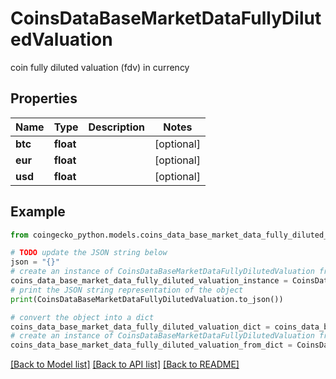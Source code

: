 # CoinsDataBaseMarketDataFullyDilutedValuation

coin fully diluted valuation (fdv) in currency

## Properties

Name | Type | Description | Notes
------------ | ------------- | ------------- | -------------
**btc** | **float** |  | [optional] 
**eur** | **float** |  | [optional] 
**usd** | **float** |  | [optional] 

## Example

```python
from coingecko_python.models.coins_data_base_market_data_fully_diluted_valuation import CoinsDataBaseMarketDataFullyDilutedValuation

# TODO update the JSON string below
json = "{}"
# create an instance of CoinsDataBaseMarketDataFullyDilutedValuation from a JSON string
coins_data_base_market_data_fully_diluted_valuation_instance = CoinsDataBaseMarketDataFullyDilutedValuation.from_json(json)
# print the JSON string representation of the object
print(CoinsDataBaseMarketDataFullyDilutedValuation.to_json())

# convert the object into a dict
coins_data_base_market_data_fully_diluted_valuation_dict = coins_data_base_market_data_fully_diluted_valuation_instance.to_dict()
# create an instance of CoinsDataBaseMarketDataFullyDilutedValuation from a dict
coins_data_base_market_data_fully_diluted_valuation_from_dict = CoinsDataBaseMarketDataFullyDilutedValuation.from_dict(coins_data_base_market_data_fully_diluted_valuation_dict)
```
[[Back to Model list]](../README.md#documentation-for-models) [[Back to API list]](../README.md#documentation-for-api-endpoints) [[Back to README]](../README.md)


